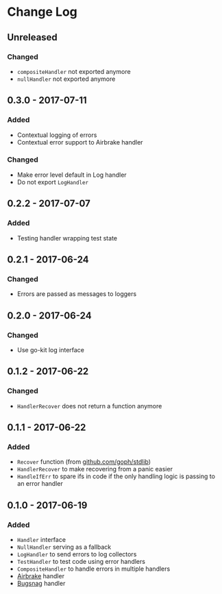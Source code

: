 # Change Log


## Unreleased

### Changed

- `compositeHandler` not exported anymore
- `nullHandler` not exported anymore


## 0.3.0 - 2017-07-11

### Added

- Contextual logging of errors
- Contextual error support to Airbrake handler

### Changed

- Make error level default in Log handler
- Do not export `LogHandler`


## 0.2.2 - 2017-07-07

### Added

- Testing handler wrapping test state


## 0.2.1 - 2017-06-24

### Changed

- Errors are passed as messages to loggers


## 0.2.0 - 2017-06-24

### Changed

- Use go-kit log interface


## 0.1.2 - 2017-06-22

### Changed

- `HandlerRecover` does not return a function anymore


## 0.1.1 - 2017-06-22

### Added

- `Recover` function (from [github.com/goph/stdlib](https://github.com/goph/stdlib))
- `HandlerRecover` to make recovering from a panic easier
- `HandleIfErr` to spare ifs in code if the only handling logic is passing to an error handler


## 0.1.0 - 2017-06-19

### Added

- `Handler` interface
- `NullHandler` serving as a fallback
- `LogHandler` to send errors to log collectors
- `TestHandler` to test code using error handlers
- `CompositeHandler` to handle errors in multiple handlers
- [Airbrake](https://airbrake.io) handler
- [Bugsnag](https://bugsnag.com) handler
